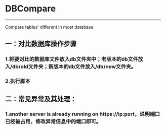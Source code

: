 DBCompare
=========
------

Compare tables' different in most database

## 一：对比数据库操作步骤
### 1.将要对比的数据库文件放入db文件夹中；老版本的db文件放入/db/old文件夹；新版本的db文件放入/db/new文件夹。

### 2.执行脚本

## 二：常见异常及其处理：
### 1.another server is already running on https://ip:port，说明端口已经被占用，修改异常信息中的端口即可。

